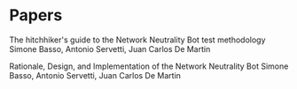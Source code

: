 # Papers

The hitchhiker's guide to the Network Neutrality Bot test methodology
Simone Basso, Antonio Servetti, Juan Carlos De Martin

Rationale, Design, and Implementation of the Network Neutrality Bot
Simone Basso, Antonio Servetti, Juan Carlos De Martin
